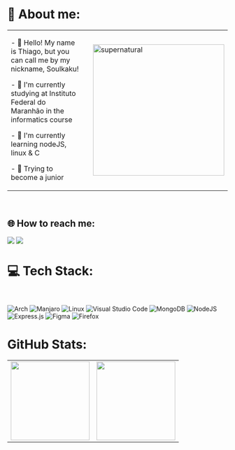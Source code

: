 <h1>💫 About me: </h1>

<table>
  <tr>
    <td style="padding-right: 20px;">
      <p> - 👋 Hello! My name is Thiago, but you can call me by my nickname, Soulkaku!</p>
      <p> - 🔭 I'm currently studying at Instituto Federal do Maranhão in the informatics course</p>
      <p> - 🌱 I'm currently learning nodeJS, linux & C</p>
      <p> - 💬 Trying to become a junior </p>
    </td>
    <td>
      <img src="https://media1.tenor.com/m/0SyZWD_JjcYAAAAd/gundam-gundam-gqux.gif" alt="supernatural" width="300" />
    </td>
  </tr>
</table>


<br>

<h2> 🌐 How to reach me: </h2>
<a href="https://www.instagram.com/thiago117i/" target="_blank"><img loading="lazy" src="https://img.shields.io/badge/-Instagram-%23E4405F?style=for-the-badge&logo=instagram&logoColor=white" target="_blank"></a>
<a href="https://discordapp.com/users/597059270122405908" target="_blank"><img loading="lazy" src="https://img.shields.io/badge/Discord-%235865F2.svg?style=for-the-badge&logo=discord&logoColor=white" target="_blank"></a>


<h1>💻 Tech Stack:</h1>
<br>

<a>![Arch](https://img.shields.io/badge/Arch%20Linux-1793D1?logo=arch-linux&logoColor=fff&style=for-the-badge)</a>
<a>![Manjaro](https://img.shields.io/badge/Manjaro-35BF5C?style=for-the-badge&logo=Manjaro&logoColor=white)</a>
<a>![Linux](https://img.shields.io/badge/Linux-FCC624?style=for-the-badge&logo=linux&logoColor=black)</a>
<a>![Visual Studio Code](https://img.shields.io/badge/Visual%20Studio%20Code-0078d7.svg?style=for-the-badge&logo=visual-studio-code&logoColor=white)</a>
<a>![MongoDB](https://img.shields.io/badge/MongoDB-%234ea94b.svg?style=for-the-badge&logo=mongodb&logoColor=white)</a>
<a>![NodeJS](https://img.shields.io/badge/node.js-6DA55F?style=for-the-badge&logo=node.js&logoColor=white)</a>
<a>![Express.js](https://img.shields.io/badge/express.js-%23404d59.svg?style=for-the-badge&logo=express&logoColor=%2361DAFB)</a>
<a>![Figma](https://img.shields.io/badge/figma-%23F24E1E.svg?style=for-the-badge&logo=figma&logoColor=white)</a>
<a>![Firefox](https://img.shields.io/badge/Firefox-FF7139?style=for-the-badge&logo=Firefox-Browser&logoColor=white)</a>

<h1> GitHub Stats: </h1>
<div>
<a href="https://github.com/Soulkaku">
<table>
  <tr>
<td>
<img loading="lazy" height="180em" src="https://github-readme-stats.vercel.app/api/top-langs/?username=Soulkaku&layout=compact&langs_count=7&theme=dracula"/>
</td>
<td>
<img loading="lazy" height="180em" src="https://github-readme-stats.vercel.app/api?username=Soulkaku&show_icons=true&theme=dracula&include_all_commits=true&count_private=true"/>
</td>
</tr>
</table>
</div>
<!---
Soulkaku/Soulkaku is a ✨ special ✨ repository because its `README.md` (this file) appears on your GitHub profile.
You can click the Preview link to take a look at your changes.
--->
